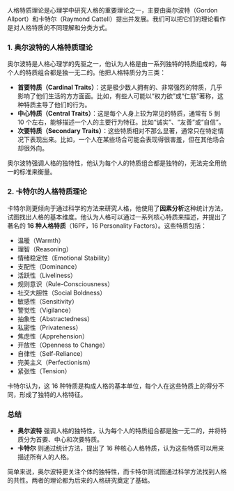人格特质理论是心理学中研究人格的重要理论之一，主要由奥尔波特（Gordon Allport）和卡特尔（Raymond Cattell）提出并发展。我们可以把它们的理论看作是对人格特质的不同理解和分类方式。

### 1. 奥尔波特的人格特质理论

奥尔波特是人格心理学的先驱之一，他认为人格是由一系列独特的特质组成的，每个人的特质组合都是独一无二的。他把人格特质分为三类：

- **首要特质（Cardinal Traits）**：这是极少数人拥有的、非常强烈的特质，几乎影响了他们生活的方方面面。比如，有些人可能以“权力欲”或“仁慈”著称，这种特质主导了他们的行为。
- **中心特质（Central Traits）**：这是每个人身上较为常见的特质，通常有 5 到 10 个左右，能够描述一个人的主要行为特征。比如“诚实”、“友善”或“自信”。
- **次要特质（Secondary Traits）**：这些特质相对不那么显著，通常只在特定情况下表现出来。比如，一个人在某些场合可能会表现得很害羞，但在其他场合却很外向。

奥尔波特强调人格的独特性，他认为每个人的特质组合都是独特的，无法完全用统一的标准来衡量。

### 2. 卡特尔的人格特质理论

卡特尔则更倾向于通过科学的方法来研究人格，他使用了**因素分析**这种统计方法，试图找出人格的基本维度。他认为人格可以通过一系列核心特质来描述，并提出了著名的 **16 种人格特质**（16PF，16 Personality Factors）。这些特质包括：

- 温暖（Warmth）
- 理智（Reasoning）
- 情绪稳定性（Emotional Stability）
- 支配性（Dominance）
- 活跃性（Liveliness）
- 规则意识（Rule-Consciousness）
- 社交大胆性（Social Boldness）
- 敏感性（Sensitivity）
- 警觉性（Vigilance）
- 抽象性（Abstractedness）
- 私密性（Privateness）
- 焦虑性（Apprehension）
- 开放性（Openness to Change）
- 自律性（Self-Reliance）
- 完美主义（Perfectionism）
- 紧张性（Tension）

卡特尔认为，这 16 种特质是构成人格的基本单位，每个人在这些特质上的得分不同，形成了独特的人格特征。

### 总结

- **奥尔波特** 强调人格的独特性，认为每个人的特质组合都是独一无二的，并将特质分为首要、中心和次要特质。
- **卡特尔** 则通过统计方法，提出了 16 种核心人格特质，认为这些特质可以用来描述所有人的人格。

简单来说，奥尔波特更关注个体的独特性，而卡特尔则试图通过科学方法找到人格的共性。两者的理论都为后来的人格研究奠定了基础。
